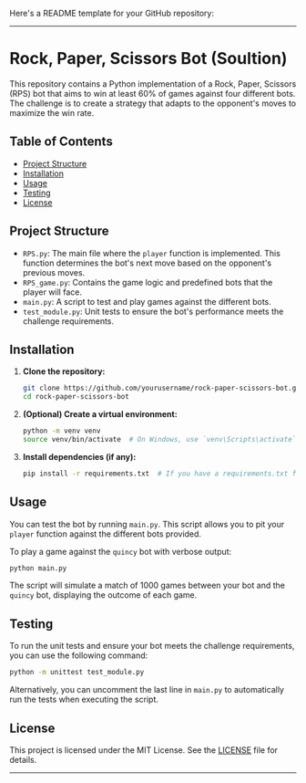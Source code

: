 Here's a README template for your GitHub repository:

---

# Rock, Paper, Scissors Bot (Soultion)

This repository contains a Python implementation of a Rock, Paper, Scissors (RPS) bot that aims to win at least 60% of games against four different bots. The challenge is to create a strategy that adapts to the opponent's moves to maximize the win rate.

## Table of Contents
- [Project Structure](#project-structure)
- [Installation](#installation)
- [Usage](#usage)
- [Testing](#testing)
- [License](#license)

## Project Structure

- `RPS.py`: The main file where the `player` function is implemented. This function determines the bot's next move based on the opponent's previous moves.
- `RPS_game.py`: Contains the game logic and predefined bots that the player will face.
- `main.py`: A script to test and play games against the different bots.
- `test_module.py`: Unit tests to ensure the bot's performance meets the challenge requirements.

## Installation

1. **Clone the repository:**
   ```bash
   git clone https://github.com/yourusername/rock-paper-scissors-bot.git
   cd rock-paper-scissors-bot
   ```

2. **(Optional) Create a virtual environment:**
   ```bash
   python -m venv venv
   source venv/bin/activate  # On Windows, use `venv\Scripts\activate`
   ```

3. **Install dependencies (if any):**
   ```bash
   pip install -r requirements.txt  # If you have a requirements.txt file
   ```

## Usage

You can test the bot by running `main.py`. This script allows you to pit your `player` function against the different bots provided.

To play a game against the `quincy` bot with verbose output:

```bash
python main.py
```

The script will simulate a match of 1000 games between your bot and the `quincy` bot, displaying the outcome of each game.

## Testing

To run the unit tests and ensure your bot meets the challenge requirements, you can use the following command:

```bash
python -m unittest test_module.py
```

Alternatively, you can uncomment the last line in `main.py` to automatically run the tests when executing the script.

## License

This project is licensed under the MIT License. See the [LICENSE](LICENSE) file for details.

---
